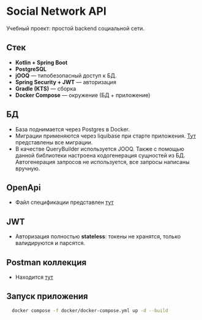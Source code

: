 # Social Network API

Учебный проект: простой backend социальной сети.


## Стек
- **Kotlin + Spring Boot**
- **PostgreSQL**
- **jOOQ** — типобезопасный доступ к БД.
- **Spring Security + JWT** — авторизация
- **Gradle (KTS)** — сборка
- **Docker Compose** — окружение (БД + приложение)


## БД
- База поднимается через Postgres в Docker.
- Миграции применяются через liquibase при старте приложения. [Тут](src/main/resources/db/sql) представлены все миграции.
- В качестве QueryBuilder используется JOOQ. Также с помощью данной библиотеки настроена кодогенерация сущностей из БД. Автогенерация запросов не используется, все запросы написаны вручную.


## OpenApi
- Файл спецификации представлен [тут](src/main/resources/api/openapi.json)


## JWT
- Авторизация полностью **stateless**: токены не хранятся, только валидируются и парсятся.


## Postman коллекция
- Находится [тут](/social-network-api.postman_collection.json)

## Запуск приложения

```bash
  docker compose -f docker/docker-compose.yml up -d --build      
```


